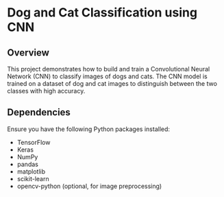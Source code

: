 # Dog and Cat Classification using CNN

## Overview

This project demonstrates how to build and train a Convolutional Neural Network (CNN) to classify images of dogs and cats. The CNN model is trained on a dataset of dog and cat images to distinguish between the two classes with high accuracy.

## Dependencies

Ensure you have the following Python packages installed:

- TensorFlow
- Keras
- NumPy
- pandas
- matplotlib
- scikit-learn
- opencv-python (optional, for image preprocessing)

